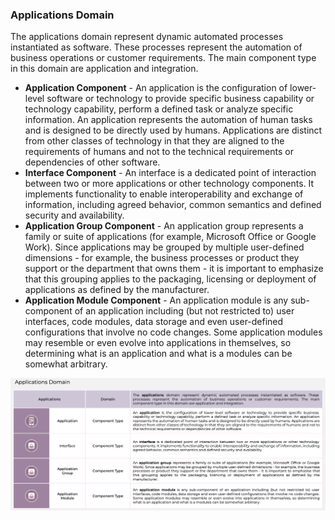 ### Applications Domain
The applications domain represent dynamic automated processes instantiated as software. These processes represent the automation of business operations or customer requirements. The main component type in this domain are application and integration.

- **Application Component** - An application is the configuration of lower-level software or technology to provide specific business capability or technology capability, perform a defined task or analyze specific information. An application represents the automation of human tasks and is designed to be directly used by humans. Applications are distinct from other classes of technology in that they are aligned to the requirements of humans and not to the technical requirements or dependencies of other software.
- **Interface Component** - An interface is a dedicated point of interaction between two or more applications or other technology components. It implements functionality to enable interoperability and exchange of information, including agreed behavior, common semantics and defined security and availability.
- **Application Group Component** - An application group represents a family or suite of applications (for example, Microsoft Office or Google Work). Since applications may be grouped by multiple user-defined dimensions - for example, the business processes or product they support or the department that owns them - it is important to emphasize that this grouping applies to the packaging, licensing or deployment of applications as defined by the manufacturer.
- **Application Module Component** - An application module is any sub-component of an application including (but not restricted to) user interfaces, code modules, data storage and even user-defined configurations that involve no code changes. Some application modules may resemble or even evolve into applications in themselves, so determining what is an application and what is a modules can be somewhat arbitrary.

![](Journal/Jeff/Business%20stuff/Business%20Strategy%20Stuff/Ardoq/Meta%20Model/01%20High%20Level%20Metamodel%20Concepts/attachments/Pasted%20image%2020231101132824.png)
